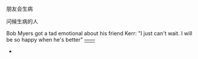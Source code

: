 
朋友会生病

问候生病的人

Bob Myers got a tad emotional about his friend Kerr: "I just can't wait. I will be so happy when he's better"
[——](https://twitter.com/LetsGoWarriors/status/861276255596892160)


-

